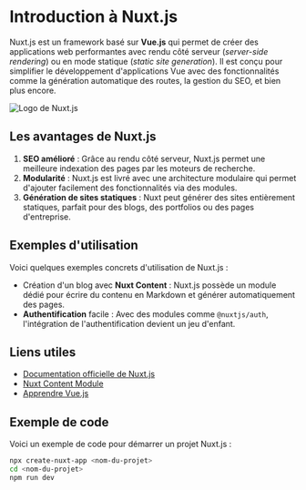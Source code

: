 # Introduction à Nuxt.js

Nuxt.js est un framework basé sur **Vue.js** qui permet de créer des applications web performantes avec rendu côté serveur (_server-side rendering_) ou en mode statique (_static site generation_). Il est conçu pour simplifier le développement d'applications Vue avec des fonctionnalités comme la génération automatique des routes, la gestion du SEO, et bien plus encore.

![Logo de Nuxt.js](https://nuxtjs.org/design-kit/nuxt-black.svg)

## Les avantages de Nuxt.js

1. **SEO amélioré** : Grâce au rendu côté serveur, Nuxt.js permet une meilleure indexation des pages par les moteurs de recherche.
2. **Modularité** : Nuxt.js est livré avec une architecture modulaire qui permet d'ajouter facilement des fonctionnalités via des modules.
3. **Génération de sites statiques** : Nuxt peut générer des sites entièrement statiques, parfait pour des blogs, des portfolios ou des pages d'entreprise.

## Exemples d'utilisation

Voici quelques exemples concrets d'utilisation de Nuxt.js :

- Création d'un blog avec **Nuxt Content** : Nuxt.js possède un module dédié pour écrire du contenu en Markdown et générer automatiquement des pages.
- **Authentification** facile : Avec des modules comme `@nuxtjs/auth`, l'intégration de l'authentification devient un jeu d'enfant.

## Liens utiles

- [Documentation officielle de Nuxt.js](https://nuxtjs.org)
- [Nuxt Content Module](https://content.nuxtjs.org)
- [Apprendre Vue.js](https://vuejs.org)

## Exemple de code

Voici un exemple de code pour démarrer un projet Nuxt.js :

```bash
npx create-nuxt-app <nom-du-projet>
cd <nom-du-projet>
npm run dev
